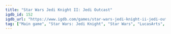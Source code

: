 ```yaml
---
title: "Star Wars Jedi Knight II: Jedi Outcast"
igdb_id: 152
igdb_url: "https://www.igdb.com/games/star-wars-jedi-knight-ii-jedi-outcast"
tag: ["Main game", "Star Wars: Jedi Knight", "Star Wars", "LucasArts", "Activision", "Raven Software", "Vicarious Visions", "Aspyr Media", "CyberFront", "Westlake Interactive", "Shooter", "Adventure", "Single player", "Multiplayer", "First person", "Third person", "Action", "Science fiction"]
---
```

